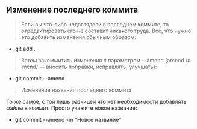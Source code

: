 ## Изменение последнего коммита

> Если вы что-либо недоглядели в последнем коммите, то отредактировать его не составит никакого труда. Все, что нужно это добавить изменения обычным образом:

* git add .

> Затем закоммитить изменения с параметром --amend (amend /əˈmɛnd/ — вносить поправки, исправлять, улучшать):

* git commit --amend

> Изменение названия последнего коммита

То же самое, с той лишь разницей что нет необходимости добавлять файлы в коммит. Просто укажите новое название:

* git commit --amend -m "Новое название"
